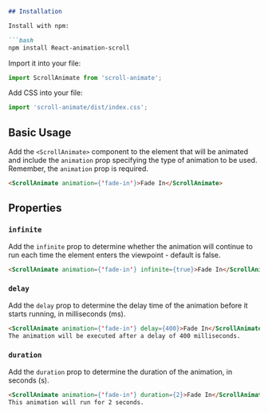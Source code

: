 
```markdown
## Installation

Install with npm:

```bash
npm install React-animation-scroll
```

Import it into your file:

```javascript
import ScrollAnimate from 'scroll-animate';
```

Add CSS into your file:

```javascript
import 'scroll-animate/dist/index.css';
```

## Basic Usage

Add the `<ScrollAnimate>` component to the element that will be animated and include the `animation` prop specifying the type of animation to be used. Remember, the `animation` prop is required.

```html
<ScrollAnimate animation={'fade-in'}>Fade In</ScrollAnimate>
```

## Properties

### `infinite`

Add the `infinite` prop to determine whether the animation will continue to run each time the element enters the viewpoint - default is false.

```html
<ScrollAnimate animation={'fade-in'} infinite={true}>Fade In</ScrollAnimate>
```

### `delay`

Add the `delay` prop to determine the delay time of the animation before it starts running, in milliseconds (ms).

```html
<ScrollAnimate animation={'fade-in'} delay={400}>Fade In</ScrollAnimate>
The animation will be executed after a delay of 400 milliseconds.
```
### `duration`

Add the `duration` prop to determine the duration of the animation, in seconds (s).

```html
<ScrollAnimate animation={'fade-in'} duration={2}>Fade In</ScrollAnimate>
This animation will run for 2 seconds.
```
